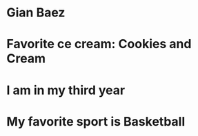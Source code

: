 # Gian Baez

# Favorite ce cream: Cookies and Cream
# I am in my third year
# My favorite sport is Basketball

